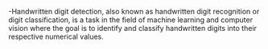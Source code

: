 -Handwritten digit detection, also known as handwritten digit recognition or digit classification, is a task in the field of machine learning and computer vision where the goal is to identify and classify handwritten digits into their respective numerical values.
